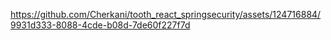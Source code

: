 

https://github.com/Cherkani/tooth_react_springsecurity/assets/124716884/9931d333-8088-4cde-b08d-7de60f227f7d

